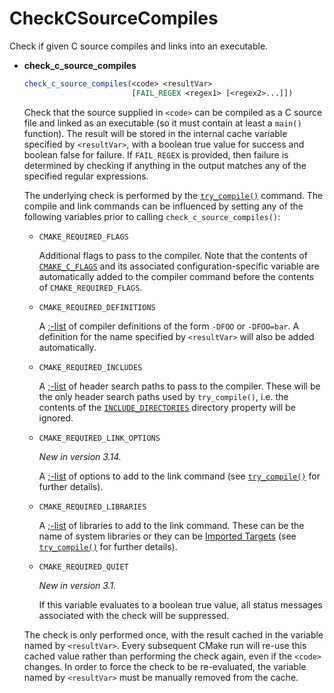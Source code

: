 # CheckCSourceCompiles

Check if given C source compiles and links into an executable.

- **check_c_source_compiles**

  ```cmake
  check_c_source_compiles(<code> <resultVar>
                          [FAIL_REGEX <regex1> [<regex2>...]])
  ```

  Check that the source supplied in `<code>` can be compiled as a C source file and linked as an executable (so it must contain at least a `main()` function). The result will be stored in the internal cache variable specified by `<resultVar>`, with a boolean true value for success and boolean false for failure. If `FAIL_REGEX` is provided, then failure is determined by checking if anything in the output matches any of the specified regular expressions.

  The underlying check is performed by the [`try_compile()`](https://cmake.org/cmake/help/latest/command/try_compile.html#command:try_compile) command. The compile and link commands can be influenced by setting any of the following variables prior to calling `check_c_source_compiles()`:

  - `CMAKE_REQUIRED_FLAGS`

    Additional flags to pass to the compiler. Note that the contents of [`CMAKE_C_FLAGS`](https://cmake.org/cmake/help/latest/variable/CMAKE_LANG_FLAGS.html#variable:CMAKE__FLAGS) and its associated configuration-specific variable are automatically added to the compiler command before the contents of `CMAKE_REQUIRED_FLAGS`.

  - `CMAKE_REQUIRED_DEFINITIONS`

    A [;-list](https://cmake.org/cmake/help/latest/manual/cmake-language.7.html#cmake-language-lists) of compiler definitions of the form `-DFOO` or `-DFOO=bar`. A definition for the name specified by `<resultVar>` will also be added automatically.

  - `CMAKE_REQUIRED_INCLUDES`

    A [;-list](https://cmake.org/cmake/help/latest/manual/cmake-language.7.html#cmake-language-lists) of header search paths to pass to the compiler. These will be the only header search paths used by `try_compile()`, i.e. the contents of the [`INCLUDE_DIRECTORIES`](https://cmake.org/cmake/help/latest/prop_dir/INCLUDE_DIRECTORIES.html#prop_dir:INCLUDE_DIRECTORIES) directory property will be ignored.

  - `CMAKE_REQUIRED_LINK_OPTIONS`

    *New in version 3.14.*

    A [;-list](https://cmake.org/cmake/help/latest/manual/cmake-language.7.html#cmake-language-lists) of options to add to the link command (see [`try_compile()`](https://cmake.org/cmake/help/latest/command/try_compile.html#command:try_compile) for further details).

  - `CMAKE_REQUIRED_LIBRARIES`

    A [;-list](https://cmake.org/cmake/help/latest/manual/cmake-language.7.html#cmake-language-lists) of libraries to add to the link command. These can be the name of system libraries or they can be [Imported Targets](https://cmake.org/cmake/help/latest/manual/cmake-buildsystem.7.html#imported-targets) (see [`try_compile()`](https://cmake.org/cmake/help/latest/command/try_compile.html#command:try_compile) for further details).

  - `CMAKE_REQUIRED_QUIET`

    *New in version 3.1.*

    If this variable evaluates to a boolean true value, all status messages associated with the check will be suppressed.

  The check is only performed once, with the result cached in the variable named by `<resultVar>`. Every subsequent CMake run will re-use this cached value rather than performing the check again, even if the `<code>` changes. In order to force the check to be re-evaluated, the variable named by `<resultVar>` must be manually removed from the cache.